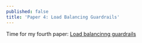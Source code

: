 ```yaml
---
published: false
title: 'Paper 4: Load Balancing Guardrails'
---
```

Time for my fourth paper: [Load balancinng guardrails](/assets/guardrails.pdf)